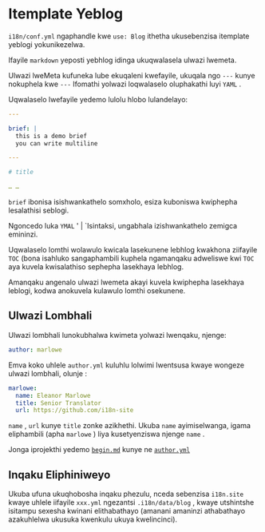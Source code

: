 # Itemplate Yeblog

`i18n/conf.yml` ngaphandle kwe `use: Blog` ithetha ukusebenzisa itemplate yeblogi yokunikezelwa.

Ifayile `markdown` yeposti yebhlog idinga ukuqwalasela ulwazi lwemeta.

Ulwazi lweMeta kufuneka lube ekuqaleni kwefayile, ukuqala ngo `---` kunye nokuphela kwe `---` Ifomathi yolwazi loqwalaselo oluphakathi luyi `YAML` .

Uqwalaselo lwefayile yedemo lulolu hlobo lulandelayo:

```yml
---

brief: |
  this is a demo brief
  you can write multiline

---

# title

… …
```

`brief` ibonisa isishwankathelo somxholo, esiza kuboniswa kwiphepha lesalathisi seblogi.

Ngoncedo luka `YMAL` ' | `Isintaksi, ungabhala izishwankathelo zemigca emininzi.

Uqwalaselo lomthi wolawulo kwicala lasekunene lebhlog kwakhona ziifayile `TOC` (bona isahluko sangaphambili kuphela ngamanqaku adweliswe kwi `TOC` aya kuvela kwisalathiso sephepha lasekhaya lebhlog.

Amanqaku angenalo ulwazi lwemeta akayi kuvela kwiphepha lasekhaya leblogi, kodwa anokuvela kulawulo lomthi osekunene.

## Ulwazi Lombhali

Ulwazi lombhali lunokubhalwa kwimeta yolwazi lwenqaku, njenge:

```yml
author: marlowe
```

Emva koko uhlele `author.yml` kuluhlu lolwimi lwentsusa kwaye wongeze ulwazi lombhali, olunje :

```yml
marlowe:
  name: Eleanor Marlowe
  title: Senior Translator
  url: https://github.com/i18n-site
```

`name` , `url` kunye `title` zonke azikhethi. Ukuba `name` ayimiselwanga, igama eliphambili (apha `marlowe` ) liya kusetyenziswa njenge `name` .

Jonga iprojekthi yedemo [`begin.md`](https://github.com/i18n-site/demo.i18n.site/blob/main/en/blog/news/begin.md?plain=1) kunye ne [`author.yml`](https://github.com/i18n-site/demo.i18n.site/blob/main/en/author.yml)

## Inqaku Eliphiniweyo

Ukuba ufuna ukuqhobosha inqaku phezulu, nceda sebenzisa `i18n.site` kwaye uhlele iifayile `xxx.yml` ngezantsi `.i18n/data/blog` , kwaye utshintshe isitampu sexesha kwinani elithabathayo (amanani amaninzi athabathayo azakuhlelwa ukusuka kwenkulu ukuya kwelincinci).